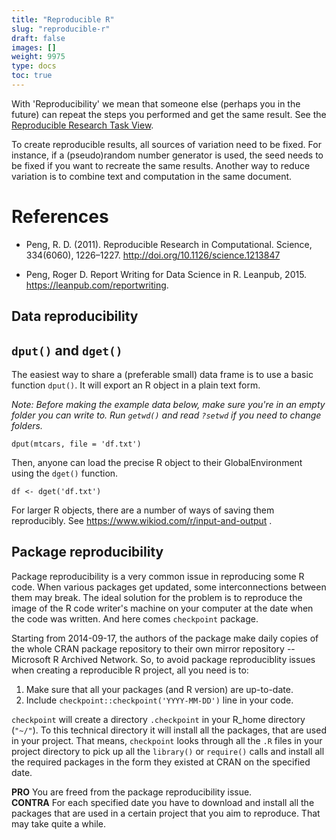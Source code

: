 ```yaml
---
title: "Reproducible R"
slug: "reproducible-r"
draft: false
images: []
weight: 9975
type: docs
toc: true
---
```


With 'Reproducibility' we mean that someone else (perhaps you in the future) can repeat the steps you performed and get the same result. See the [Reproducible Research Task View][1].


  [1]: https://cran.r-project.org/web/views/ReproducibleResearch.html


To create reproducible results, all sources of variation need to be fixed. For instance, if a (pseudo)random number generator is used, the seed needs to be fixed if you want to recreate the same results. Another way to reduce variation is to combine text and computation in the same document. 

# References

- Peng, R. D. (2011). Reproducible Research in Computational. Science, 334(6060), 1226–1227. http://doi.org/10.1126/science.1213847

- Peng, Roger D. Report Writing for Data Science in R. Leanpub, 2015. https://leanpub.com/reportwriting.

  [1]: http://www.literateprogramming.com/
  [2]: https://blog.rstudio.org/2016/11/01/announcing-rstudio-v1-0/
  [4]: https://www.wikiod.com/r/bibliography-in-rmd
  [5]: https://www.wikiod.com/r/creating-reports-with-rmarkdown
  [6]: https://www.wikiod.com/r/rmarkdown-and-knitr-presentation
  [7]: https://www.wikiod.com/r/r-in-latex-with-knitr



## Data reproducibility

## `dput()` and `dget()`

The easiest way to share a (preferable small) data frame is to use a basic function `dput()`. It will export an R object in a plain text form. 

*Note: Before making the example data below, make sure you're in an empty folder you can write to. Run `getwd()` and read `?setwd` if you need to change folders.*

    dput(mtcars, file = 'df.txt')

Then, anyone can load the precise R object to their GlobalEnvironment using the `dget()` function.

    df <- dget('df.txt')

For larger R objects, there are a number of ways of saving them reproducibly. See https://www.wikiod.com/r/input-and-output .

## Package reproducibility
Package reproducibility is a very common issue in reproducing some R code. When various packages get updated, some interconnections between them may break. The ideal solution for the problem is to reproduce the image of the R code writer's machine on your computer at the date when the code was written. And here comes `checkpoint` package.  

Starting from 2014-09-17, the authors of the package make daily copies of the whole CRAN package repository to their own mirror repository -- Microsoft R Archived Network. So, to avoid package reproduciblity issues when creating a reproducible R project, all you need is to:

1. Make sure that all your packages (and R version) are up-to-date.
2. Include `checkpoint::checkpoint('YYYY-MM-DD')` line in your code. 

`checkpoint` will create a directory `.checkpoint` in your R_home directory (`"~/"`). To this technical directory it will install all the packages, that are used in your project. That means, `checkpoint` looks through all the `.R` files in your project directory to pick up all the `library()` or `require()` calls and install all the required packages in the form they existed at CRAN on the specified date.  

**PRO** You are freed from the package reproducibility issue.  
**CONTRA** For each specified date you have to download and install all the packages that are used in a certain project that you aim to reproduce. That may take quite a while.

